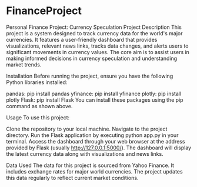 # FinanceProject
Personal Finance Project: Currency Speculation
Project Description
This project is a system designed to track currency data for the world's major currencies. It features a user-friendly dashboard that provides visualizations, relevant news links, tracks data changes, and alerts users to significant movements in currency values. The core aim is to assist users in making informed decisions in currency speculation and understanding market trends.

Installation
Before running the project, ensure you have the following Python libraries installed:

pandas: pip install pandas
yfinance: pip install yfinance
plotly: pip install plotly
Flask: pip install Flask
You can install these packages using the pip command as shown above.

Usage
To use this project:

Clone the repository to your local machine.
Navigate to the project directory.
Run the Flask application by executing python app.py in your terminal.
Access the dashboard through your web browser at the address provided by Flask (usually http://127.0.0.1:5000/).
The dashboard will display the latest currency data along with visualizations and news links.

Data Used
The data for this project is sourced from Yahoo Finance. It includes exchange rates for major world currencies. The project updates this data regularly to reflect current market conditions.
